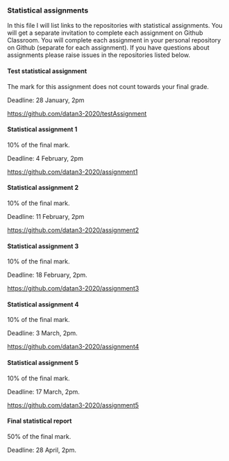 ### Statistical assignments

In this file I will list links to the repositories with statistical assignments. You will get a separate invitation to complete each assignment on Github Classroom. You will complete each assignment in your personal repository on Github (separate for each assignment). If you have questions about assignments please raise issues in the repositories listed below.

#### Test statistical assignment

The mark for this assignment does not count towards your final grade.

Deadline: 28 January, 2pm

https://github.com/datan3-2020/testAssignment

#### Statistical assignment 1

10% of the final mark.

Deadline: 4 February, 2pm

https://github.com/datan3-2020/assignment1

#### Statistical assignment 2

10% of the final mark.

Deadline: 11 February, 2pm

https://github.com/datan3-2020/assignment2

#### Statistical assignment 3

10% of the final mark.

Deadline: 18 February, 2pm.

https://github.com/datan3-2020/assignment3

#### Statistical assignment 4

10% of the final mark.

Deadline: 3 March, 2pm.

https://github.com/datan3-2020/assignment4

#### Statistical assignment 5

10% of the final mark.

Deadline: 17 March, 2pm.

https://github.com/datan3-2020/assignment5

#### Final statistical report

50% of the final mark.

Deadline: 28 April, 2pm.

